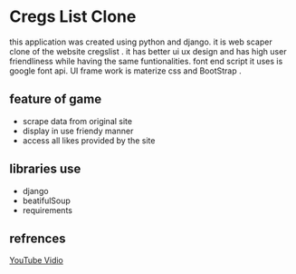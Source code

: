 # Cregs List Clone

this application was created using python and django. it is web scaper clone of the website cregslist .
it has better ui ux design and has high user friendliness while having the same funtionalities. 
font end script it uses is google font api. UI frame work is materize css and BootStrap .


## feature of game

* scrape data from original site
* display in use friendy manner
* access all likes provided by the site

## libraries use
* django
* beatifulSoup
* requirements


## refrences
[YouTube Vidio](https://www.youtube.com/watch?v=4F2m91eKmts&t=35644s)



